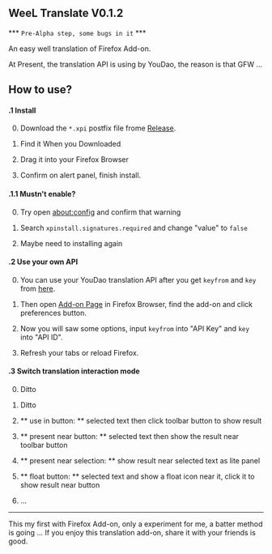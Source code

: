 ## WeeL Translate V0.1.2

*** `Pre-Alpha step, some bugs in it` ***

An easy well translation of Firefox Add-on.

At Present, the translation API is using by YouDao, the reason is that GFW ...

## How to use?

#### .1 Install

0. Download the `*.xpi` postfix file frome [Release](https://github.com/wallenweel/firefox-addon-weel-translate/releases).

0. Find it When you Downloaded

0. Drag it into your Firefox Browser

0. Confirm on alert panel, finish install.

#### .1.1 Mustn't enable?

0. Try open [about:config](about:config) and confirm that warning

0. Search `xpinstall.signatures.required` and change "value" to `false`

0. Maybe need to installing again

#### .2 Use your own API

0. You can use your YouDao translation API after you get `keyfrom` and `key` from [here](http://fanyi.youdao.com/openapi).

0. Then open [Add-on Page](about:addons) in Firefox Browser, find the add-on and click preferences button.

0. Now you will saw some options, input `keyfrom` into "API Key" and `key` into "API ID".

0. Refresh your tabs or reload Firefox.

#### .3 Switch translation interaction mode

0. Ditto

0. Ditto

0. ** use in button: ** selected text then click toolbar button to show result

0. ** present near button: ** selected text then show the result near toolbar button

0. ** present near selection: ** show result near selected text as lite panel

0. ** float button: ** selected text and show a float icon near it, click it to show result near button

0. ...

------

This my first with Firefox Add-on, only a experiment for me, a batter method is going ...
If you enjoy this translation add-on, share it with your friends is good.
